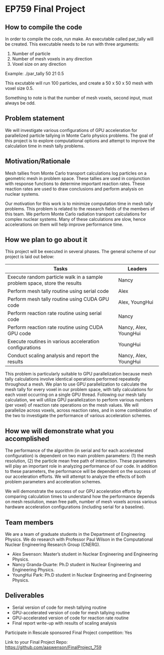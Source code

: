 EP759 Final Project
===================

How to compile the code 
-------------------
In order to compile the code, run make. An executable called par\_tally will be created. 
This executable needs to be run with three arguments:
1. Number of particle 
2. Number of mesh voxels in any direction
3. Voxel size on any direction 

Example: ./par\_tally 50 21 0.5

This excutable will run 100 particles, and create a 50 x 50 x 50 mesh with voxel size 0.5. 

Something to note is that the number of mesh voxels, second input, must always be odd. 


Problem statement 
-----------------
We will investigate various configurations of GPU acceleration for parallelized particle tallying in Monte Carlo physics problems. The goal of this project is to explore computational options and attempt to improve the calculation time in mesh tally problems. 

Motivation/Rationale
--------------------
Mesh tallies from Monte Carlo transport calculations log particles on a geometric mesh in problem space. These tallies are used in conjunction with response functions to determine important reaction rates. These reaction rates are used to draw conclusions and perform analysis on nuclear systems.

Our motivation for this work is to minimize computation time in mesh tally problems. This problem is related to the research fields of the members of this team. We perform Monte Carlo radiation transport calculations for complex nuclear systems. Many of these calculations are slow, hence accelerations on them will help improve performance time.

How we plan to go about it
--------------------------
This project will be executed in several phases. The general scheme of our project is laid out below:

| Tasks                                                                     | Leaders               |
| ------------------------------------------------------------------------- | --------------------- |
| Execute random particle walk in a sample problem space, store the results | Nancy                 |
| Perform mesh tally routine using serial code                              | Alex                  |
| Perform mesh tally routine using CUDA GPU code                            | Alex, YoungHui        |
| Perform reaction rate routine using serial code                           | Nancy                 |
| Perform reaction rate routine using CUDA GPU code                         | Nancy, Alex, YoungHui |
| Execute routines in various acceleration configurations                   | YoungHui              |
| Conduct scaling analysis and report the results                           | Nancy, Alex, YoungHui |

This problem is particularly suitable to GPU parallelization because mesh tally calculations involve identical operations performed repeatedly throughout a mesh. We plan to use GPU parallelization to calculate the mesh tally for every voxel in our problem space, with tally calculations for each voxel occurring on a single GPU thread. Following our mesh tally calculation, we will utilize GPU parallelization to perform various numbers (per voxel) of reaction rate operations on the mesh values. We will parallelize across voxels, across reaction rates, and in some combination of the two to investigate the performance of various acceleration schemes.


How we will demonstrate what you accomplished
---------------------------------------------
The performance of the algorithm (in serial and for each accelerated configuration) is dependent on two main problem parameters: (1) the mesh resolution, (2) the particle mean free path of interaction. These parameters will play an important role in analyzing performance of our code. In addition to these parameters, the performance will be dependent on the success of our acceleration efforts. We will attempt to analyze the effects of both problem parameters and acceleration schemes.

We will demonstrate the success of our GPU acceleration efforts by comparing calculation times to understand how the performance depends on mesh resolution, mean free path, number of mesh voxels across various hardware acceleration configurations (including serial for a baseline).


Team members
------------
We are a team of graduate students in the Department of Engineering Physics. We do research with Professor Paul Wilson in the Computational Nuclear Engineering Research Group (CNERG).

* Alex Swenson: Master’s student in Nuclear Engineering and Engineering Physics.
* Nancy Granda-Duarte: Ph.D student in Nuclear Engineering and Engineering Physics. 
* YoungHui Park: Ph.D student in Nuclear Engineering and Engineering Physics.


Deliverables
------------
- Serial version of code for mesh tallying routine
- GPU-accelerated version of code for mesh tallying routine
- GPU-accelerated version of code for reaction rate routine 
- Final report write-up with results of scaling analysis 

Participate in Rescale sponsored Final Project competition: Yes

Link to your Final Project Repo: https://github.com/aaswenson/FinalProject_759


